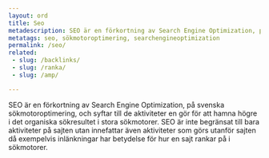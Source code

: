 ```yaml
---
layout: ord
title: Seo
metadescription: SEO är en förkortning av Search Engine Optimization, på svenska sökmotoroptimering, och syftar till de aktiviteter en gör för att hamna högre i det organiska sökresultet i stora sökmotorer. 
metatags: seo, sökmotoroptimering, searchengineoptimization
permalink: /seo/
related:
 - slug: /backlinks/
 - slug: /ranka/
 - slug: /amp/

---
```


SEO är en förkortning av Search Engine Optimization, på svenska sökmotoroptimering, och syftar till de aktiviteter en gör för att hamna högre i det organiska sökresultet i stora sökmotorer. SEO är inte begränsat till bara aktiviteter på sajten utan innefattar även aktiviteter som görs utanför sajten då exempelvis inlänkningar har betydelse för hur en sajt rankar på i sökmotorer.